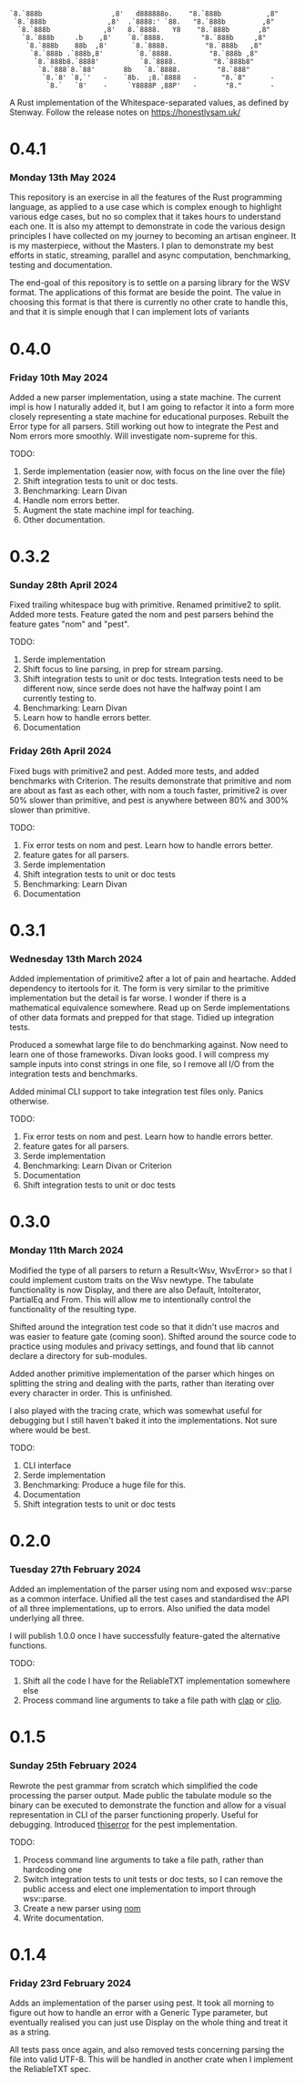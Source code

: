 ```wsv
                                                               
`8.`888b                 ,8'   d888888o.    "8.`888b           ,8" 
 `8.`888b               ,8'  .`8888:' `88.   "8.`888b         ,8"  
  `8.`888b             ,8'   8.`8888.   Y8    "8.`888b       ,8"   
   `8.`888b     .b    ,8'    `8.`8888.         "8.`888b     ,8"    
    `8.`888b    88b  ,8'      `8.`8888.         "8.`888b   ,8"     
     `8.`888b .`888b,8'        `8.`8888.         "8.`888b ,8"      
      `8.`888b8.`8888'          `8.`8888.         "8.`888b8"       
       `8.`888`8.`88'       8b   `8.`8888.         "8.`888"        
        `8.`8' `8,`'   -    `8b.  ;8.`8888   -      "8.`8"      -
         `8.`   `8'    -     `Y8888P ,88P'   -       "8."       -

```

A Rust implementation of the Whitespace-separated values, as defined by Stenway. Follow the release notes
on https://honestlysam.uk/

# 0.4.1

### Monday 13th May 2024

This repository is an exercise in all the features of the Rust programming language, as applied to a use case which is complex enough to highlight various edge cases, but no so complex that it takes hours to understand each one. It is also my attempt to demonstrate in code the various design principles I have collected on my journey to becoming an artisan engineer. It is my masterpiece, without the Masters. I plan to demonstrate my best efforts in static, streaming, parallel and async computation, benchmarking, testing and documentation.

The end-goal of this repository is to settle on a parsing library for the WSV format. The applications of this format are beside the point. The value in choosing this format is that there is currently no other crate to handle this, and that it is simple enough that I can implement lots of variants 

# 0.4.0

### Friday 10th May 2024

Added a new parser implementation, using a state machine. The current impl is how I naturally added it, but I am going to refactor it into a form more closely representing a state machine for educational purposes. Rebuilt the Error type for all parsers. Still working out how to integrate the Pest and Nom errors more smoothly. Will investigate nom-supreme for this.

TODO:

1. Serde implementation (easier now, with focus on the line over the file)
2. Shift integration tests to unit or doc tests.
3. Benchmarking: Learn Divan
4. Handle nom errors better.
5. Augment the state machine impl for teaching.
5. Other documentation.


# 0.3.2

### Sunday 28th April 2024

Fixed trailing whitespace bug with primitive. Renamed primitive2 to split. Added more tests. Feature gated the nom and pest parsers behind the feature gates "nom" and "pest".

TODO:

1. Serde implementation
2. Shift focus to line parsing, in prep for stream parsing.
2. Shift integration tests to unit or doc tests. Integration tests need to be different now, since serde does not have the halfway point I am currently testing to.
3. Benchmarking: Learn Divan
4. Learn how to handle errors better.
5. Documentation


### Friday 26th April 2024

Fixed bugs with primitive2 and pest. Added more tests, and added benchmarks with Criterion. The results demonstrate that primitive and nom are about as fast as each other, with nom a touch faster, primitive2 is over 50% slower than primitive, and pest is anywhere between 80% and 300% slower than primitive.

TODO:

1. Fix error tests on nom and pest. Learn how to handle errors better.
2. feature gates for all parsers.
3. Serde implementation
4. Shift integration tests to unit or doc tests
5. Benchmarking: Learn Divan
6. Documentation

# 0.3.1

### Wednesday 13th March 2024

Added implementation of primitive2 after a lot of pain and heartache. Added dependency to itertools for it. The form is very similar to the primitive implementation but the detail is far worse. I wonder if there is a mathematical equivalence somewhere. Read up on Serde implementations of other data formats and prepped for that stage. Tidied up integration tests.

Produced a somewhat large file to do benchmarking against. Now need to learn one of those frameworks. Divan looks good. I will compress my sample inputs into const strings in one file, so I remove all I/O from the integration tests and benchmarks.

Added minimal CLI support to take integration test files only. Panics otherwise.

TODO:

1. Fix error tests on nom and pest. Learn how to handle errors better.
2. feature gates for all parsers.
3. Serde implementation
4. Benchmarking: Learn Divan or Criterion
5. Documentation
6. Shift integration tests to unit or doc tests

# 0.3.0

### Monday 11th March 2024

Modified the type of all parsers to return a Result<Wsv, WsvError> so that I could implement custom traits on the Wsv newtype. The tabulate functionality is now Display, and there are also Default, IntoIterator, PartialEq and From. This will allow me to intentionally control the functionality of the resulting type.

Shifted around the integration test code so that it didn't use macros and was easier to feature gate (coming soon). Shifted around the source code to practice using modules and privacy settings, and found that lib cannot declare a directory for sub-modules.

Added another primitive implementation of the parser which hinges on splitting the string and dealing with the parts, rather than iterating over every character in order. This is unfinished.

I also played with the tracing crate, which was somewhat useful for debugging but I still haven't baked it into the implementations. Not sure where would be best.

TODO:

1. CLI interface
2. Serde implementation
3. Benchmarking: Produce a huge file for this.
4. Documentation
5. Shift integration tests to unit or doc tests

# 0.2.0

### Tuesday 27th February 2024

Added an implementation of the parser using nom and exposed wsv::parse as a common interface. Unified all the test cases
and standardised the API of all three implementations, up to errors. Also unified the data model underlying all three.

I will publish 1.0.0 once I have successfully feature-gated the alternative functions.

TODO:

1. Shift all the code I have for the ReliableTXT implementation somewhere else
2. Process command line arguments to take a file path with [clap](https://crates.io/crate/clap/)
   or [clio](https://crates.io/crate/clio/).

# 0.1.5

### Sunday 25th February 2024

Rewrote the pest grammar from scratch which simplified the code processing the parser output. Made public the tabulate
module so the binary can be executed to demonstrate the function and allow for a visual representation in CLI of the
parser functioning properly. Useful for debugging. Introduced [thiserror](https://crates.io/crate/thiserror/) for the
pest implementation.

TODO:

1. Process command line arguments to take a file path, rather than hardcoding one
2. Switch integration tests to unit tests or doc tests, so I can remove the public access and elect one implementation
   to import through wsv::parse.
3. Create a new parser using [nom](https://crates.io/crate/nom/)
4. Write documentation.

# 0.1.4

### Friday 23rd February 2024

Adds an implementation of the parser using pest. It took all morning to figure out how to handle an error with a Generic
Type parameter, but eventually realised you can just use Display on the whole thing and treat it as a string.

All tests pass once again, and also removed tests concerning parsing the file into valid UTF-8. This will be handled in
another crate when I implement the ReliableTXT spec.
